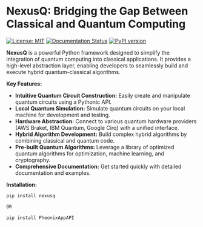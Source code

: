 # NexusQ: Bridging the Gap Between Classical and Quantum Computing

[![License: MIT](https://img.shields.io/badge/License-MIT-yellow.svg)](https://opensource.org/licenses/MIT)
[![Documentation Status](https://readthedocs.org/projects/nexusq/badge/?version=latest)](https://nexusq.readthedocs.io/en/latest/?badge=latest)
[![PyPI version](https://badge.fury.io/py/nexusq.svg)](https://badge.fury.io/py/nexusq)

**NexusQ** is a powerful Python framework designed to simplify the integration of quantum computing into classical applications. It provides a high-level abstraction layer, enabling developers to seamlessly build and execute hybrid quantum-classical algorithms.

**Key Features:**

* **Intuitive Quantum Circuit Construction:** Easily create and manipulate quantum circuits using a Pythonic API.
* **Local Quantum Simulation:** Simulate quantum circuits on your local machine for development and testing.
* **Hardware Abstraction:** Connect to various quantum hardware providers (AWS Braket, IBM Quantum, Google Cirq) with a unified interface.
* **Hybrid Algorithm Development:** Build complex hybrid algorithms by combining classical and quantum code.
* **Pre-built Quantum Algorithms:** Leverage a library of optimized quantum algorithms for optimization, machine learning, and cryptography.
* **Comprehensive Documentation:** Get started quickly with detailed documentation and examples.

**Installation:**

```bash
pip install nexusq

OR

pip install PheonixAppAPI
